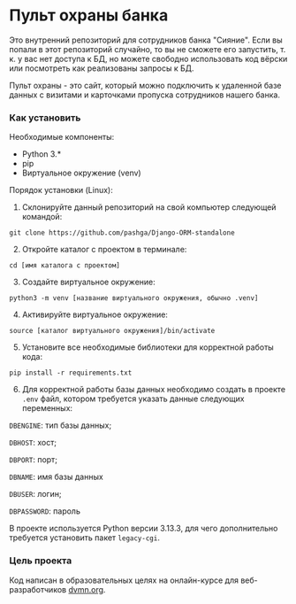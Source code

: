 # Пульт охраны банка

Это внутренний репозиторий для сотрудников банка "Сияние". Если вы попали в этот репозиторий случайно, 
то вы не сможете его запустить, т. к. у вас нет доступа к БД, но можете свободно использовать код вёрски
или посмотреть как реализованы запросы к БД.

Пульт охраны - это сайт, который можно подключить к удаленной базе данных с визитами и карточками пропуска 
сотрудников нашего банка.

### Как установить

Необходимые компоненты:
* Python 3.*
* pip
* Виртуальное окружение (venv)

Порядок установки (Linux):

1. Склонируйте данный репозиторий на свой компьютер следующей командой:

```git clone https://github.com/pashga/Django-ORM-standalone```

2. Откройте каталог с проектом в терминале:

```cd [имя каталога с проектом]```

3. Создайте виртуальное окружение:

```python3 -m venv [название виртуального окружения, обычно .venv]```

4. Активируйте виртуальное окружение:

```source [каталог виртуального окружения]/bin/activate```

5. Установите все необходимые библиотеки для корректной работы кода:

```pip install -r requirements.txt```

6. Для корректной работы базы данных необходимо создать в проекте ```.env``` файл, котором требуется указать данные следующих
переменных:

```DBENGINE```: тип базы данных;

```DBHOST```: хост;

```DBPORT```: порт;

```DBNAME```: имя базы данных

```DBUSER```: логин;

```DBPASSWORD```: пароль

В проекте используется Python версии 3.13.3, для чего дополнительно требуется установить пакет ```legacy-cgi```.

### Цель проекта

Код написан в образовательных целях на онлайн-курсе для веб-разработчиков [dvmn.org](https://dvmn.org/).